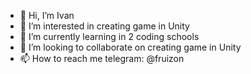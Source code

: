 - 👋 Hi, I’m Ivan
- 👀 I’m interested in creating game in Unity
- 🌱 I’m currently learning in 2 coding schools
- 💞️ I’m looking to collaborate on creating game in Unity
- 📫 How to reach me telegram: @fruizon

<!---
Villfiy/Villfiy is a ✨ special ✨ repository because its `README.md` (this file) appears on your GitHub profile.
You can click the Preview link to take a look at your changes.
--->
